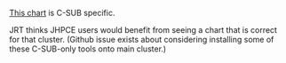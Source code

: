 [This chart](images/helpful-gui-example.pdf) is C-SUB specific.

JRT thinks JHPCE users would benefit from seeing a chart that is correct for that cluster. (Github issue exists about considering installing some of these C-SUB-only tools onto main cluster.)
